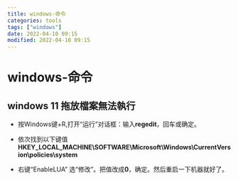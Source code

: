 ```yaml
---
title: windows-命令
categories: tools
tags: ["windows"]
date: 2022-04-10 09:15
modified: 2022-04-10 09:15
---
```


# windows-命令

## windows 11 拖放檔案無法執行
- 按Windows键+R,打开“运行”对话框：输入**regedit**，回车或确定。
    
- 依次找到以下键值**HKEY_LOCAL_MACHINE\SOFTWARE\Microsoft\Windows\CurrentVersion\policies\system**
    
- 右键“EnableLUA” 选“修改”。把值改成**0**，确定。然后重启一下机器就好了。


